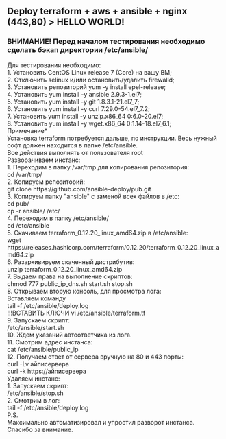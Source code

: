 <h2>Deploy terraform + aws + ansible + nginx (443,80) > HELLO WORLD!</h2>
<h3>ВНИМАНИЕ! Перед началом тестирования необходимо сделать бэкап директории /etc/ansible/</h3>
<dl>
<dt>Для тестирования необходимо:</dt>
1. Установить CentOS Linux release 7 (Core) на вашу ВМ;<br>
2. Отключить selinux и/или остановить/удалить firewalld;<br>
3. Установить репозиторий yum -y install epel-release;<br>
4. Установить yum install -y ansible 2.9.3-1.el7;<br>
5. Установить yum install -y git 1.8.3.1-21.el7_7;<br>
6. Установить yum install -y curl 7.29.0-54.el7_7.2;<br>
7. Установить yum install -y unzip.x86_64 0:6.0-20.el7;<br>
8. Установить yum install -y wget.x86_64 0:1.14-18.el7_6.1;<br>
<dt>Примечание*</dt>
	Установка terraform потребуется дальше, по инструкции. Весь нужный софт должен находится в папке /etc/ansible.<br>
	Все действия выполнять от пользователя root<br>
<dt>Разворачиваем инстанс:</dt>
1. Переходим в папку /var/tmp для копирования репозитория:<br>
	cd /var/tmp/<br>
2. Копируем репозиторий:<br>
	git clone https://github.com/ansible-deploy/pub.git<br>
3. Копируем папку "ansible" с заменой всех файлов в /etc:<br>
	cd pub/<br>
	cp -r ansible/ /etc/<br>
4. Переходим в папку /etc/ansible/<br>
	cd /etc/ansible<br>
5. Скачиваем terraform_0.12.20_linux_amd64.zip в /etc/ansible:<br>
	wget https://releases.hashicorp.com/terraform/0.12.20/terraform_0.12.20_linux_amd64.zip<br>
6. Разархивируем скаченный дистрибутив:<br>
	unzip terraform_0.12.20_linux_amd64.zip<br>
7. Выдаем права на выполнение скриптов:<br>
	chmod 777 public_ip_dns.sh start.sh stop.sh<br>
8. Открываем вторую консоль, для просмотра лога:<br> 
Вставляем команду<br>
	tail -f /etc/ansible/deploy.log<br>
!!!ВСТАВИТЬ КЛЮЧИ vi /etc/ansible/terraform.tf<br>
9. Запускаем скрипт:<br>
	/etc/ansible/start.sh<br> 
10. Ждем указаний автоответчика из лога.<br>
11. Смотрим адрес инстанса:<br>
	cat /etc/ansible/public_ip<br>
12. Получаем ответ от сервера вручную на 80 и 443 порты:<br>
	curl -Lv айписервера<br>
	curl -k https://айписервера<br>
<dt>Удаляем инстанс:</dt>
1. Запускаем скрипт:<br>
	/etc/ansible/stop.sh<br>
2. Смотрим в лог:<br>
	tail -f /etc/ansible/deploy.log<br>
P.S.<br>
	Максимально автоматизировал и упростил разворот инстанса.<br>
	Спасибо за внимание.<br>
</dl>	
